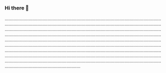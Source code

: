 ### Hi there 👋

........................................................................................................................................................................................................................................................................................................................................................................................................................................................................................................................................................................................................................................................................................................................................................................................................................................................................................................................................................................................................................................................................................................................................................................................................................